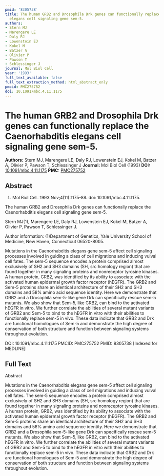 ```yaml
---
pmid: '8305738'
title: The human GRB2 and Drosophila Drk genes can functionally replace the Caenorhabditis
  elegans cell signaling gene sem-5.
authors:
- Stern MJ
- Marengere LE
- Daly RJ
- Lowenstein EJ
- Kokel M
- Batzer A
- Olivier P
- Pawson T
- Schlessinger J
journal: Mol Biol Cell
year: '1993'
full_text_available: false
full_text_extraction_method: html_abstract_only
pmcid: PMC275752
doi: 10.1091/mbc.4.11.1175
---
```


# The human GRB2 and Drosophila Drk genes can functionally replace the Caenorhabditis elegans cell signaling gene sem-5.
**Authors:** Stern MJ, Marengere LE, Daly RJ, Lowenstein EJ, Kokel M, Batzer A, Olivier P, Pawson T, Schlessinger J
**Journal:** Mol Biol Cell (1993)
**DOI:** [10.1091/mbc.4.11.1175](https://doi.org/10.1091/mbc.4.11.1175)
**PMC:** [PMC275752](https://www.ncbi.nlm.nih.gov/pmc/articles/PMC275752/)

## Abstract

1. Mol Biol Cell. 1993 Nov;4(11):1175-88. doi: 10.1091/mbc.4.11.1175.

The human GRB2 and Drosophila Drk genes can functionally replace the 
Caenorhabditis elegans cell signaling gene sem-5.

Stern MJ(1), Marengere LE, Daly RJ, Lowenstein EJ, Kokel M, Batzer A, Olivier P, 
Pawson T, Schlessinger J.

Author information:
(1)Department of Genetics, Yale University School of Medicine, New Haven, 
Connecticut 06520-8005.

Mutations in the Caenorhabditis elegans gene sem-5 affect cell signaling 
processes involved in guiding a class of cell migrations and inducing vulval 
cell fates. The sem-5 sequence encodes a protein comprised almost exclusively of 
SH2 and SH3 domains (SH, src homology region) that are found together in many 
signaling proteins and nonreceptor tyrosine kinases. A human protein, GRB2, was 
identified by its ability to associate with the activated human epidermal growth 
factor receptor (hEGFR). The GRB2 and Sem-5 proteins share an identical 
architecture of their SH2 and SH3 domains and 58% amino acid sequence identity. 
Here we demonstrate that GRB2 and a Drosophila sem-5-like gene Drk can 
specifically rescue sem-5 mutants. We also show that Sem-5, like GRB2, can bind 
to the activated hEGFR in vitro. We further correlate the abilities of several 
mutant variants of GRB2 and Sem-5 to bind to the hEGFR in vitro with their 
abilities to functionally replace sem-5 in vivo. These data indicate that GRB2 
and Drk are functional homologues of Sem-5 and demonstrate the high degree of 
conservation of both structure and function between signaling systems throughout 
evolution.

DOI: 10.1091/mbc.4.11.1175
PMCID: PMC275752
PMID: 8305738 [Indexed for MEDLINE]

## Full Text

Abstract

Mutations in the Caenorhabditis elegans gene sem-5 affect cell signaling processes involved in guiding a class of cell migrations and inducing vulval cell fates. The sem-5 sequence encodes a protein comprised almost exclusively of SH2 and SH3 domains (SH, src homology region) that are found together in many signaling proteins and nonreceptor tyrosine kinases. A human protein, GRB2, was identified by its ability to associate with the activated human epidermal growth factor receptor (hEGFR). The GRB2 and Sem-5 proteins share an identical architecture of their SH2 and SH3 domains and 58% amino acid sequence identity. Here we demonstrate that GRB2 and a Drosophila sem-5-like gene Drk can specifically rescue sem-5 mutants. We also show that Sem-5, like GRB2, can bind to the activated hEGFR in vitro. We further correlate the abilities of several mutant variants of GRB2 and Sem-5 to bind to the hEGFR in vitro with their abilities to functionally replace sem-5 in vivo. These data indicate that GRB2 and Drk are functional homologues of Sem-5 and demonstrate the high degree of conservation of both structure and function between signaling systems throughout evolution.
